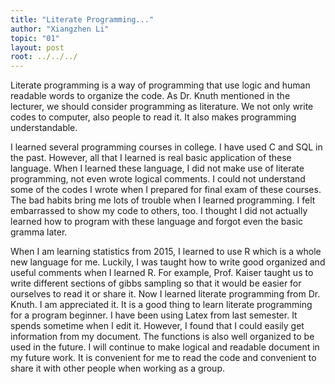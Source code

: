 ```yaml
---
title: "Literate Programming..."
author: "Xiangzhen Li"
topic: "01"
layout: post
root: ../../../
---
```


Literate programming is a way of programming that use logic and human readable words to organize the code. As Dr. Knuth mentioned in the lecturer, we should consider programming as literature. We not only write codes to computer, also people to read it. It also makes programming understandable.

I learned several programming courses in college. I have used C and SQL in the past. However, all that I learned is real basic application of these language. When I learned these language, I did not make use of literate programming, not even wrote logical comments. I could not understand some of the codes I wrote when I prepared for final exam of these courses. The bad habits bring me lots of trouble when I learned programming. I felt embarrassed to show my code to others, too. I thought I did not actually learned how to program with these language and forgot even the basic gramma later.

When I am learning statistics from 2015, I learned to use R which is a whole new language for me. Luckily, I was taught how to write good organized and useful comments when I learned R. For example, Prof. Kaiser taught us to write different sections of gibbs sampling so that it would be easier for ourselves to read it or share it. Now I learned literate programming from Dr. Knuth. I am appreciated it. It is a good thing to learn literate programming for a program beginner. I have been using Latex from last semester. It spends sometime when I edit it. However, I found that I could easily get information from my document. The functions is also well organized to be used in the future. I will continue to make logical and readable document in my future work. It is convenient for me to read the code and convenient to share it with other people when working as a group.



